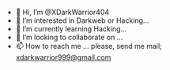 - 👋 Hi, I’m @XDarkWarrior404
- 👀 I’m interested in Darkweb or Hacking...
- 🌱 I’m currently learning Hacking...
- 💞️ I’m looking to collaborate on ...
- 📫 How to reach me ... please, send me mail; xdarkwarrior999@gmail.com

<!---
XDarkWarrior404/XDarkWarrior404 is a ✨ special ✨ repository because its `README.md` (this file) appears on your GitHub profile.
You can click the Preview link to take a look at your changes.
--->
